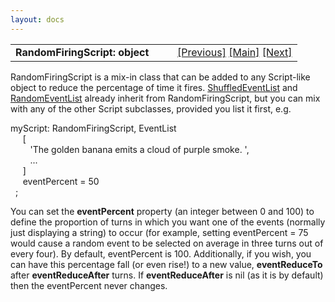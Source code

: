 ```yaml
---
layout: docs
---
```

<table width="100%" data-border="0" data-cellspacing="0"
data-cellpadding="3" data-bgcolor="#C0C0C0">
<colgroup>
<col style="width: 50%" />
<col style="width: 50%" />
</colgroup>
<tbody>
<tr>
<td style="text-align: left;"><strong>RandomFiringScript: object<br />
</strong></td>
<td style="text-align: right;"><a
href="synceventlist.html">[Previous]</a> <a
href="generalintroduction.html">[Main]</a> <a
href="overview-actors+npcs.html">[Next]</a></td>
</tr>
</tbody>
</table>

  
RandomFiringScript is a mix-in class that can be added to any
Script-like object to reduce the percentage of time it fires.
[ShuffledEventList](shuffledeventlist.html) and
[RandomEventList](randomeventlist.html) already inherit from
RandomFiringScript, but you can mix with any of the other Script
subclasses, provided you list it first, e.g.  
  
myScript: RandomFiringScript, EventList  
     \[  
        'The golden banana emits a cloud of purple smoke. ',  
        ...  
     \]  
     eventPercent = 50  
  ;  
  
You can set the **eventPercent** property (an integer between 0 and 100)
to define the proportion of turns in which you want one of the events
(normally just displaying a string) to occur (for example, setting
eventPercent = 75 would cause a random event to be selected on average
in three turns out of every four). By default, eventPercent is 100.
Additionally, if you wish, you can have this percentage fall (or even
rise!) to a new value, **eventReduceTo** after **eventReduceAfter**
turns. If **eventReduceAfter** is nil (as it is by default) then the
eventPercent never changes.  
  
  
